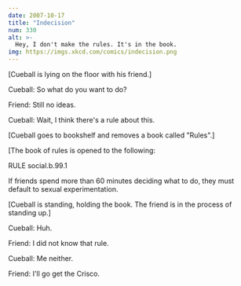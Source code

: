 ```yaml
---
date: 2007-10-17
title: "Indecision"
num: 330
alt: >-
  Hey, I don't make the rules. It's in the book.
img: https://imgs.xkcd.com/comics/indecision.png
---
```

[Cueball is lying on the floor with his friend.]

Cueball: So what do you want to do?

Friend: Still no ideas.

Cueball: Wait, I think there's a rule about this.

[Cueball goes to bookshelf and removes a book called "Rules".]

[The book of rules is opened to the following:

RULE social.b.99.1

If friends spend more than 60 minutes deciding what to do, they must default to sexual experimentation.

[Cueball is standing, holding the book. The friend is in the process of standing up.]

Cueball: Huh.

Friend: I did not know that rule.

Cueball: Me neither.

Friend: I'll go get the Crisco.